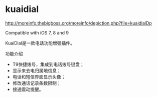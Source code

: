 # kuaidial

http://moreinfo.thebigboss.org/moreinfo/depiction.php?file=kuaidialDp

 Compatible with iOS 7, 8 and 9

KuaiDial是一款电话功能增强插件。

功能介绍
- T9快捷拨号，集成到电话拨号键盘；
- 显示来去电归属地信息；
- 电话和短信界面显示头像；
- 修改通话记录条数限制；
- 接通震动提醒。
